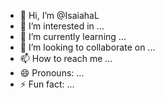 - 👋 Hi, I’m @IsaiahaL
- 👀 I’m interested in ...
- 🌱 I’m currently learning ...
- 💞️ I’m looking to collaborate on ...
- 📫 How to reach me ...
- 😄 Pronouns: ...
- ⚡ Fun fact: ...

<!---
IsaiahaL/IsaiahaL is a ✨ special ✨ repository because its `README.md` (this file) appears on your GitHub profile.
You can click the Preview link to take a look at your changes.
--->
